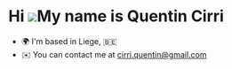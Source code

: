 Hi ![](https://user-images.githubusercontent.com/18350557/176309783-0785949b-9127-417c-8b55-ab5a4333674e.gif)My name is Quentin Cirri
=====================================================================================================================================

* 🌍  I'm based in Liege, :belgium:
* ✉️  You can contact me at [cirri.quentin@gmail.com](mailto:cirri.quentin@gmail.com)

  
